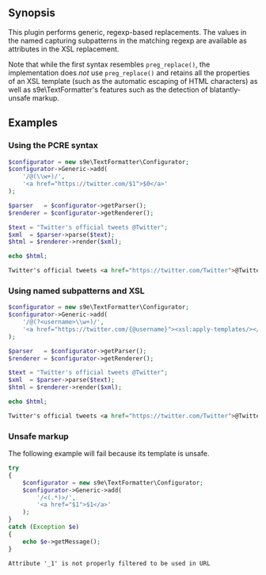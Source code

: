 ## Synopsis

This plugin performs generic, regexp-based replacements.
The values in the named capturing subpatterns in the matching regexp are available as attributes in the XSL replacement.

Note that while the first syntax resembles `preg_replace()`, the implementation does *not* use `preg_replace()` and retains all the properties of an XSL template (such as the automatic escaping of HTML characters) as well as s9e\TextFormatter's features such as the detection of blatantly-unsafe markup.

## Examples

### Using the PCRE syntax

```php
$configurator = new s9e\TextFormatter\Configurator;
$configurator->Generic->add(
	'/@(\\w+)/',
	'<a href="https://twitter.com/$1">$0</a>'
);

$parser   = $configurator->getParser();
$renderer = $configurator->getRenderer();

$text = "Twitter's official tweets @Twitter"; 
$xml  = $parser->parse($text);
$html = $renderer->render($xml);

echo $html;
```
```html
Twitter's official tweets <a href="https://twitter.com/Twitter">@Twitter</a>
```

### Using named subpatterns and XSL

```php
$configurator = new s9e\TextFormatter\Configurator;
$configurator->Generic->add(
	'/@(?<username>\\w+)/',
	'<a href="https://twitter.com/{@username}"><xsl:apply-templates/></a>'
);

$parser   = $configurator->getParser();
$renderer = $configurator->getRenderer();

$text = "Twitter's official tweets @Twitter";
$xml  = $parser->parse($text);
$html = $renderer->render($xml);

echo $html;
```
```html
Twitter's official tweets <a href="https://twitter.com/Twitter">@Twitter</a>
```

### Unsafe markup

The following example will fail because its template is unsafe.

```php
try
{
	$configurator = new s9e\TextFormatter\Configurator;
	$configurator->Generic->add(
		'/<(.*)>/',
		'<a href="$1">$1</a>'
	);
}
catch (Exception $e)
{
	echo $e->getMessage();
}
```
```html
Attribute '_1' is not properly filtered to be used in URL
```